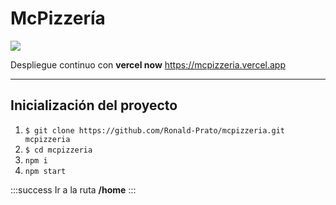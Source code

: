 # McPizzería

![](https://i.imgur.com/ePJR3zU.jpg)

Despliegue continuo con **vercel now** <https://mcpizzeria.vercel.app>


---

## Inicialización del proyecto

1. ``` $ git clone https://github.com/Ronald-Prato/mcpizzeria.git mcpizzeria ```
2. ``` $ cd mcpizzeria ```
3. ``` npm i ```
4. ``` npm start ```

:::success 
Ir a la ruta **/home** 
:::
